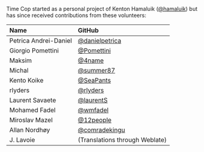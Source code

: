 Time Cop started as a personal project of Kenton Hamaluik ([@hamaluik](https://github.com/hamaluik)) but has since received contributions from these volunteers:

| Name | GitHub |
|:-|:-|
| Petrica Andrei-Daniel | [@danielpetrica](https://github.com/danielpetrica) |
| Giorgio Pomettini | [@Pomettini](https://github.com/Pomettini) |
| Maksim | [@4name](https://github.com/4name) |
| Michal | [@summer87](https://github.com/summer87) |
| Kento Koike | [@SeaPants](https://github.com/SeaPants) |
| rlyders | [@rlyders](https://github.com/rlyders) |
| Laurent Savaete | [@laurentS](https://github.com/laurentS) |
| Mohamed Fadel | [@wmfadel](https://github.com/wmfadel) |
| Miroslav Mazel | [@12people](https://github.com/12people) |
| Allan Nordhøy | [@comradekingu](https://github.com/comradekingu) |
| J. Lavoie | (Translations through Weblate) |